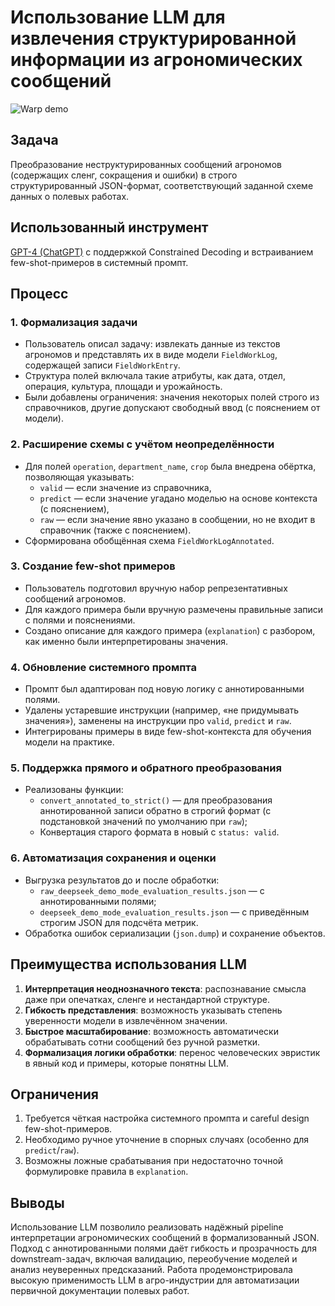 # Использование LLM для извлечения структурированной информации из агрономических сообщений

![Warp demo](../../assets/003-warp-create-record-about-using-it.gif)

## Задача  
Преобразование неструктурированных сообщений агрономов (содержащих сленг, сокращения и ошибки) в строго структурированный JSON-формат, соответствующий заданной схеме данных о полевых работах.

## Использованный инструмент  

[GPT-4 (ChatGPT)](https://chatgpt.com/c/67ffd8b2-c4d4-800e-8d69-d51514e817b3) с поддержкой Constrained Decoding и встраиванием few-shot-примеров в системный промпт.

## Процесс

### 1. Формализация задачи
- Пользователь описал задачу: извлекать данные из текстов агрономов и представлять их в виде модели `FieldWorkLog`, содержащей записи `FieldWorkEntry`.
- Структура полей включала такие атрибуты, как дата, отдел, операция, культура, площади и урожайность.
- Были добавлены ограничения: значения некоторых полей строго из справочников, другие допускают свободный ввод (с пояснением от модели).

### 2. Расширение схемы с учётом неопределённости
- Для полей `operation`, `department_name`, `crop` была внедрена обёртка, позволяющая указывать:
  - `valid` — если значение из справочника,
  - `predict` — если значение угадано моделью на основе контекста (с пояснением),
  - `raw` — если значение явно указано в сообщении, но не входит в справочник (также с пояснением).
- Сформирована обобщённая схема `FieldWorkLogAnnotated`.

### 3. Создание few-shot примеров
- Пользователь подготовил вручную набор репрезентативных сообщений агрономов.
- Для каждого примера были вручную размечены правильные записи с полями и пояснениями.
- Создано описание для каждого примера (`explanation`) с разбором, как именно были интерпретированы значения.

### 4. Обновление системного промпта
- Промпт был адаптирован под новую логику с аннотированными полями.
- Удалены устаревшие инструкции (например, «не придумывать значения»), заменены на инструкции про `valid`, `predict` и `raw`.
- Интегрированы примеры в виде few-shot-контекста для обучения модели на практике.

### 5. Поддержка прямого и обратного преобразования
- Реализованы функции:
  - `convert_annotated_to_strict()` — для преобразования аннотированной записи обратно в строгий формат (с подстановкой значений по умолчанию при `raw`);
  - Конвертация старого формата в новый с `status: valid`.

### 6. Автоматизация сохранения и оценки
- Выгрузка результатов до и после обработки:
  - `raw_deepseek_demo_mode_evaluation_results.json` — с аннотированными полями;
  - `deepseek_demo_mode_evaluation_results.json` — с приведённым строгим JSON для подсчёта метрик.
- Обработка ошибок сериализации (`json.dump`) и сохранение объектов.

## Преимущества использования LLM

1. **Интерпретация неоднозначного текста**: распознавание смысла даже при опечатках, сленге и нестандартной структуре.  
2. **Гибкость представления**: возможность указывать степень уверенности модели в извлечённом значении.  
3. **Быстрое масштабирование**: возможность автоматически обрабатывать сотни сообщений без ручной разметки.  
4. **Формализация логики обработки**: перенос человеческих эвристик в явный код и примеры, которые понятны LLM.

## Ограничения

1. Требуется чёткая настройка системного промпта и careful design few-shot-примеров.  
2. Необходимо ручное уточнение в спорных случаях (особенно для `predict`/`raw`).  
3. Возможны ложные срабатывания при недостаточно точной формулировке правила в `explanation`.

## Выводы  
Использование LLM позволило реализовать надёжный pipeline интерпретации агрономических сообщений в формализованный JSON. Подход с аннотированными полями даёт гибкость и прозрачность для downstream-задач, включая валидацию, переобучение моделей и анализ неуверенных предсказаний. Работа продемонстрировала высокую применимость LLM в агро-индустрии для автоматизации первичной документации полевых работ.
